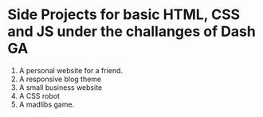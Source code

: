 # Side Projects for basic HTML, CSS and JS under the challanges of Dash GA
1. A personal website for a friend.
2. A responsive blog theme
3. A small business website
4. A CSS robot
5. A madlibs game.
